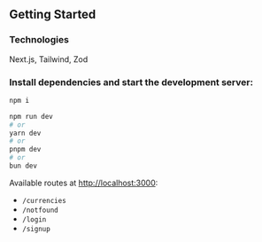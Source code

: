 ## Getting Started

### Technologies

Next.js, Tailwind, Zod

### Install dependencies and start the development server:

```bash
npm i

npm run dev
# or
yarn dev
# or
pnpm dev
# or
bun dev
```


Available routes at <http://localhost:3000>:

* `/currencies`
* `/notfound`
* `/login`
* `/signup`


